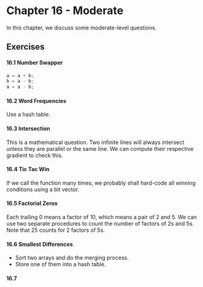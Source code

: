 # Chapter 16 - Moderate

In this chapter, we discuss some moderate-level questions.

## Exercises

#### 16.1 Number Swapper

```java
a = a + b;
b = a - b;
a = a - b;
```

#### 16.2 Word Frequencies

Use a hash table.

#### 16.3 Intersection

This is a mathematical question. Two infinite lines will always intersect unless they are parallel or the same line. We can compute their respective gradient to check this.

#### 16.4 Tic Tac Win

If we call the function many times, we probably shall hard-code all winning conditions using a bit vector.

#### 16.5 Factorial Zeros

Each trailing 0 means a factor of 10, which means a pair of 2 and 5. We can use two separate procedures to count the number of factors of 2s and 5s. Note that 25 counts for 2 factors of 5s.

#### 16.6 Smallest Differences

- Sort two arrays and do the merging process.
- Store one of them into a hash table.

#### 16.7
